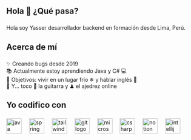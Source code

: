 <h2 align="left">Hola 👋 ¿Qué pasa?</h2>

###

<p align="left">Hola soy Yasser desarrollador backend en formación desde Lima, Perú.</p>

###

<h2 align="left">Acerca de mí</h2>

###

<p align="left">✨ Creando bugs desde 2019<br>📚 Actualmente estoy aprendiendo Java y C# 💻<br>🎯 Objetivos: vivir en un lugar frío ❄ y hablar inglés 🚀<br>🎲 Y... toco 🎸 la guitarra y ♟ el ajedrez online</p>

###

<h2 align="left">Yo codifico con</h2>

###

<div align="left">
  <img src="https://cdn.jsdelivr.net/gh/devicons/devicon/icons/java/java-original.svg" height="40" alt="java logo"  />
  <img width="12" />
  <img src="https://cdn.jsdelivr.net/gh/devicons/devicon/icons/spring/spring-original.svg" height="40" alt="spring logo"  />
  <img width="12" />
  <img src="https://cdn.simpleicons.org/tailwindcss/06B6D4" height="40" alt="tailwindcss logo"  />
  <img width="12" />
  <img src="https://cdn.jsdelivr.net/gh/devicons/devicon/icons/git/git-original.svg" height="40" alt="git logo"  />
  <img width="12" />
  <img src="https://cdn.jsdelivr.net/gh/devicons/devicon/icons/microsoftsqlserver/microsoftsqlserver-plain.svg" height="40" alt="microsoftsqlserver logo"  />
  <img width="12" />
  <img src="https://cdn.jsdelivr.net/gh/devicons/devicon/icons/csharp/csharp-original.svg" height="40" alt="csharp logo"  />
  <img width="12" />
  <img src="https://cdn.jsdelivr.net/gh/devicons/devicon/icons/notion/notion-original.svg" height="40" alt="notion logo"  />
  <img width="12" />
  <img src="https://cdn.jsdelivr.net/gh/devicons/devicon/icons/intellij/intellij-original.svg" height="40" alt="intellij logo"  />
</div>

###



